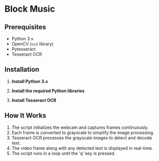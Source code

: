 # Block Music

## Prerequisites

- Python 3.x
- OpenCV (`cv2` library)
- Pytesseract
- Tesseract OCR

## Installation

1. **Install Python 3.x**

2. **Install the required Python libraries**

3. **Install Tesseract OCR**


## How It Works
1. The script initializes the webcam and captures frames continuously.
2. Each frame is converted to grayscale to simplify the image processing.
3. Tesseract OCR processes the grayscale images to detect and decode text.
4. The video frame along with any detected text is displayed in real-time.
5. The script runs in a loop until the 'q' key is pressed.

